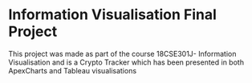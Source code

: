 # Information Visualisation Final Project

This project was made as part of the course 18CSE301J- Information Visualisation and is a Crypto Tracker which has been presented in both ApexCharts and Tableau visualisations
